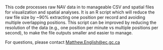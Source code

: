 This code processes raw NAV data in to manageable CSV and spatial files for visualization and spatial analyses. It is an R script which will reduce the raw file size by ~90% extracting one position per record and avoiding multiple overlapping positions. 
This script can be improved by reducing the resolution of the data (e.g., one position per minute vs multiple positions per second), to make the file outputs smaller and easier to manage.

For questions, please contact Matthew.English@ec.gc.ca

